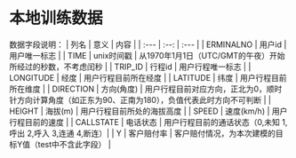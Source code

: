 # 本地训练数据

数据字段说明：
| 列名 | 意义 | 内容 |
| :--- | :--: | :--- |
| ERMINALNO | 用户id | 用户唯一标志 |
| TIME | unix时间戳 | 从1970年1月1日（UTC/GMT的午夜）开始所经过的秒数，不考虑闰秒 |
| TRIP_ID | 行程id | 用户行程唯一标志 |
| LONGITUDE | 经度 | 用户行程目前所在经度 |
| LATITUDE | 纬度 | 用户行程目前所在维度 |
| DIRECTION | 方向(角度) | 用户行程目前对应方向，正北为0，顺时针方向计算角度（如正东为90、正南为180），负值代表此时方向不可判断 |
| HEIGHT | 海拔(m) | 用户行程目前所处的海拔高度 |
| SPEED | 速度(km/h) | 用户行程目前的速度 |
| CALLSTATE | 电话状态 | 用户行程目前的通话状态（0,未知 1,呼出 2,呼入 3,连通 4,断连）|
| Y | 客户赔付率 | 客户赔付情况，为本次建模的目标Y值（test中不含此字段） |


